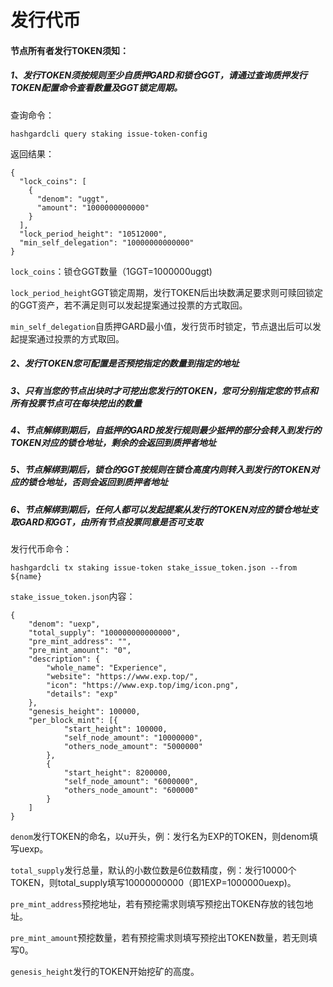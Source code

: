 # 发行代币

#### 节点所有者发行TOKEN须知：

##### 1、发行TOKEN须按规则至少自质押GARD和锁仓GGT，请通过查询质押发行TOKEN配置命令查看数量及GGT锁定周期。

查询命令：

```
hashgardcli query staking issue-token-config
```

返回结果：

```
{
  "lock_coins": [
    {
      "denom": "uggt",
      "amount": "1000000000000"
    }
  ],
  "lock_period_height": "10512000",
  "min_self_delegation": "10000000000000"
}
```

`lock_coins`：锁仓GGT数量（1GGT=1000000uggt)

`lock_period_height`GGT锁定周期，发行TOKEN后出块数满足要求则可赎回锁定的GGT资产，若不满足则可以发起提案通过投票的方式取回。

`min_self_delegation`自质押GARD最小值，发行货币时锁定，节点退出后可以发起提案通过投票的方式取回。

##### 2、发行TOKEN您可配置是否预挖指定的数量到指定的地址

##### 3、只有当您的节点出块时才可挖出您发行的TOKEN，您可分别指定您的节点和所有投票节点可在每块挖出的数量

##### 4、节点解绑到期后，自抵押的GARD按发行规则最少抵押的部分会转入到发行的TOKEN对应的锁仓地址，剩余的会返回到质押者地址

##### 5、节点解绑到期后，锁仓的GGT按规则在锁仓高度内则转入到发行的TOKEN对应的锁仓地址，否则会返回到质押者地址

##### 6、节点解绑到期后，任何人都可以发起提案从发行的TOKEN对应的锁仓地址支取GARD和GGT，由所有节点投票同意是否可支取

发行代币命令：

```
hashgardcli tx staking issue-token stake_issue_token.json --from ${name}
```

`stake_issue_token.json`内容：

```
{
	"denom": "uexp",
	"total_supply": "100000000000000",
	"pre_mint_address": "",
	"pre_mint_amount": "0",
	"description": {
		"whole_name": "Experience",
		"website": "https://www.exp.top/",
		"icon": "https://www.exp.top/img/icon.png",
		"details": "exp"
	},
	"genesis_height": 100000,
	"per_block_mint": [{
			"start_height": 100000,
			"self_node_amount": "10000000",
			"others_node_amount": "5000000"
		},
		{
			"start_height": 8200000,
			"self_node_amount": "6000000",
			"others_node_amount": "600000"
		}
	]
}
```

`denom`发行TOKEN的命名，以u开头，例：发行名为EXP的TOKEN，则denom填写uexp。

`total_supply`发行总量，默认的小数位数是6位数精度，例：发行10000个TOKEN，则total_supply填写10000000000（即1EXP=1000000uexp)。

`pre_mint_address`预挖地址，若有预挖需求则填写预挖出TOKEN存放的钱包地址。

`pre_mint_amount`预挖数量，若有预挖需求则填写预挖出TOKEN数量，若无则填写0。

`genesis_height`发行的TOKEN开始挖矿的高度。

